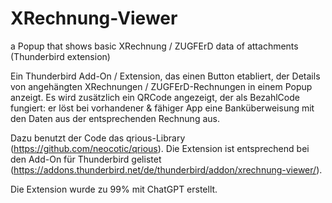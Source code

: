 # XRechnung-Viewer
a Popup that shows basic XRechnung / ZUGFErD data of attachments (Thunderbird extension)

Ein Thunderbird Add-On / Extension, das einen Button etabliert, der Details von angehängten XRechnungen / ZUGFErD-Rechnungen in einem Popup anzeigt.
Es wird zusätzlich ein QRCode angezeigt, der als BezahlCode fungiert: er löst bei vorhandener & fähiger App eine Banküberweisung mit den Daten aus der entsprechenden Rechnung aus.

Dazu benutzt der Code das qrious-Library (https://github.com/neocotic/qrious).
Die Extension ist entsprechend bei den Add-On für Thunderbird gelistet (https://addons.thunderbird.net/de/thunderbird/addon/xrechnung-viewer/).

Die Extension wurde zu 99% mit ChatGPT erstellt.
